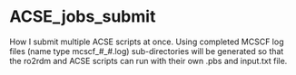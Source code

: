 ACSE_jobs_submit
================

How I submit multiple ACSE scripts at once. 
Using completed MCSCF log files (name type mcscf_#_#.log) sub-directories will be generated so that the ro2rdm and ACSE scripts can run with their own .pbs and input.txt file. 
